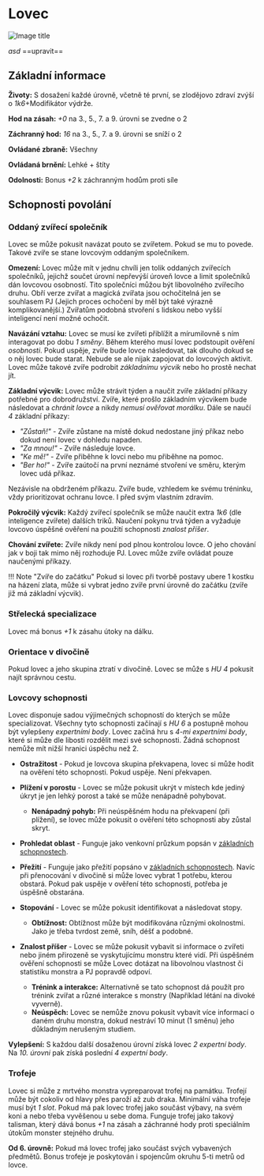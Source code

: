 # Lovec

![Image title](/assets/classes/Hunter.jpeg)

*asd* ==upravit==

## Základní informace

**Životy:** S dosažení každé úrovně, včetně té první, se zlodějovo zdraví zvýší o *1k6*+Modifikátor výdrže.

**Hod na zásah:** *+0* na 3., 5., 7. a 9. úrovni se zvedne o 2

**Záchranný hod:** *16* na 3., 5., 7. a 9. úrovni se sníží o 2

**Ovládané zbraně:** Všechny

**Ovládaná brnění:** Lehké + štíty

**Odolnosti:** Bonus *+2* k záchranným hodům proti síle

## Schopnosti povolání

### Oddaný zvířecí společník

Lovec se může pokusit navázat pouto se zvířetem. Pokud se mu to povede. Takové zvíře se stane lovcovým oddaným společníkem.

**Omezení:** Lovec může mít v jednu chvíli jen tolik oddaných zvířecích společníků, jejichž součet úrovní nepřevýší úroveň lovce a limit společníků dán lovcovou osobností. Tito společníci můžou být libovolného zvířecího druhu. Obří verze zvířat a magická zvířata jsou ochočitelná jen se souhlasem PJ (Jejich proces ochočení by měl být také výrazně komplikovanější.) Zvířatům podobná stvoření s lidskou nebo vyšší inteligencí není možné ochočit.

**Navázání vztahu:** Lovec se musí ke zvířeti přiblížit a mírumilovně s ním interagovat po dobu *1 směny*. Během kterého musí lovec podstoupit ověření *osobnosti*. Pokud uspěje, zvíře bude lovce následovat, tak dlouho dokud se o něj lovec bude starat. Nebude se ale nijak zapojovat do lovcových aktivit. Lovec může takové zvíře podrobit *základnímu výcvik* nebo ho prostě nechat jít. 

**Základní výcvik:** Lovec může strávit týden a naučit zvíře základní příkazy potřebné pro dobrodružství. Zvíře, které prošlo základním výcvikem bude následovat a *chránit lovce* a nikdy *nemusí ověřovat morálku*. Dále se naučí *4* základní příkazy:

- *"Zůstaň!"* - Zvíře zůstane na místě dokud nedostane jiný příkaz nebo dokud není lovec v dohledu napaden.
- *"Za mnou!"* - Zvíře následuje lovce.
- *"Ke mě!"* - Zvíře přiběhne k lovci nebo mu přiběhne na pomoc.
- *"Ber ho!"* - Zvíře zaútočí na první neznámé stvoření ve směru, kterým lovec udá příkaz.

Nezávisle na obdrženém příkazu. Zvíře bude, vzhledem ke svému tréninku, vždy prioritizovat ochranu lovce. I před svým vlastním zdravím.

**Pokročilý výcvik:** Každý zvířecí společník se může naučit extra *1k6* (dle inteligence zvířete) dalších triků. Naučení pokynu trvá týden a vyžaduje lovcovo úspěšné ověření na použití schopnosti *znalost příšer*.

**Chování zvířete:** Zvíře nikdy není pod plnou kontrolou lovce. O jeho chování jak v boji tak mimo něj rozhoduje PJ. Lovec může zvíře ovládat pouze naučenými příkazy. 

!!! Note "Zvíře do začátku"
    Pokud si lovec při tvorbě postavy ubere 1 kostku na házení zlata, může si vybrat jedno zvíře první úrovně do začátku (zvíře již má základní výcvik).

### Střelecká specializace

Lovec má bonus *+1* k zásahu útoky na dálku.

### Orientace v divočině

Pokud lovec a jeho skupina ztratí v divočině. Lovec se může s *HU 4* pokusit najít správnou cestu.

### Lovcovy schopnosti

Lovec disponuje sadou výjimečných schopností do kterých se může specializovat. Všechny tyto schopnosti začínají s *HU 6* a postupně mohou být vylepšeny *expertními body*. Lovec začíná hru s *4-mi expertními body*, které si může dle libosti rozdělit mezi své schopnosti. Žádná schopnost nemůže mít nižší hranici úspěchu než 2.

- **Ostražitost** - Pokud je lovcova skupina překvapena, lovec si může hodit na ověření této schopnosti. Pokud uspěje. Není překvapen.
- **Plížení v porostu** - Lovec se může pokusit ukrýt v místech kde jediný úkryt je jen lehký porost a také se může nenápadně pohybovat.
    - **Nenápadný pohyb:** Při neúspěšném hodu na překvapení (při plížení), se lovec může pokusit o ověření této schopnosti aby zůstal skryt.

- **Prohledat oblast** - Funguje jako venkovní průzkum popsán v [základních schopnostech](/Pravidla%20a%20procedury/Adventures/#zakladni-schopnosti).
- **Přežití** - Funguje jako přežití popsáno v [základních schopnostech](/Pravidla%20a%20procedury/Adventures/#zakladni-schopnosti). Navíc při přenocování v divočině si může lovec vybrat 1 potřebu, kterou obstará. Pokud pak uspěje v ověření této schopnosti, potřeba je úspěšně obstarána.
- **Stopování** - Lovec se může pokusit identifikovat a následovat stopy.
    - **Obtížnost:** Obtížnost může být modifikována různými okolnostmi. Jako je třeba tvrdost země, sníh, déšť a podobné.

- **Znalost příšer** - Lovec se může pokusit vybavit si informace o zvířeti nebo jiném přirozeně se vyskytujícímu monstru které vidí. Při úspěšném ověření schopnosti se může Lovec dotázat na libovolnou vlastnost či statistiku monstra a PJ popravdě odpoví. 
    - **Trénink a interakce:** Alternativně se tato schopnost dá použít pro trénink zvířat a různé interakce s monstry (Například létání na divoké vyverně).
    - **Neúspěch:** Lovec se nemůže znovu pokusit vybavit více informací o daném druhu monstra, dokud nestráví 10 minut (1 směnu) jeho důkladným nerušeným studiem.

**Vylepšení:** S každou další dosaženou úrovní získá lovec *2 expertní body*. Na *10. úrovni* pak získá poslední *4 expertní body*.

### Trofeje

Lovec si může z mrtvého monstra vypreparovat trofej na památku. Trofejí může být cokoliv od hlavy přes paroží až zub draka. Minimální váha trofeje musí být *1 slot*. Pokud má pak lovec trofej jako součást výbavy, na svém koni a nebo třeba vyvěšenou u sebe doma. Funguje trofej jako takový talisman, který dává bonus *+1* na zásah a záchranné hody proti speciálním útokům monster stejného druhu. 

**Od 6. úrovně:** Pokud má lovec trofej jako součást svých vybavených předmětů. Bonus trofeje je poskytován i spojencům okruhu 5-ti metrů od lovce.
